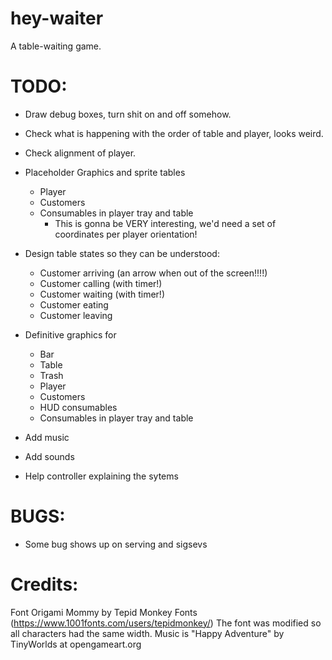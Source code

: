 # hey-waiter

A table-waiting game.

# TODO:

- Draw debug boxes, turn shit on and off somehow.
- Check what is happening with the order of table and player, looks weird.
- Check alignment of player.

- Placeholder Graphics and sprite tables
	- Player
	- Customers
	- Consumables in player tray and table
		- This is gonna be VERY interesting, we'd need a set of coordinates
		per player orientation!

- Design table states so they can be understood:
	- Customer arriving (an arrow when out of the screen!!!!)
	- Customer calling (with timer!)
	- Customer waiting (with timer!)
	- Customer eating
	- Customer leaving

- Definitive graphics for
	- Bar
	- Table
	- Trash
	- Player
	- Customers
	- HUD consumables
	- Consumables in player tray and table
- Add music
- Add sounds
- Help controller explaining the sytems

# BUGS:

- Some bug shows up on serving and sigsevs

# Credits:

Font Origami Mommy by Tepid Monkey Fonts (https://www.1001fonts.com/users/tepidmonkey/)
The font was modified so all characters had the same width.
Music is "Happy Adventure" by TinyWorlds at opengameart.org
